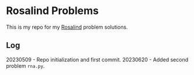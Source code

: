 # Rosalind Problems

This is my repo for my [Rosalind](https://rosalind.info/problems/list-view/) problem solutions.

## Log

20230509 - Repo initialization and first commit.
20230620 - Added second problem `rna.py`.
